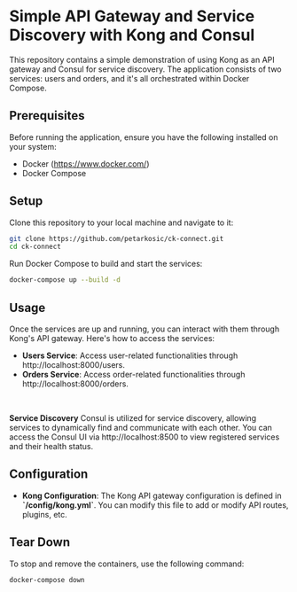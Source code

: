 # Simple API Gateway and Service Discovery with Kong and Consul

This repository contains a simple demonstration of using Kong as an API gateway and Consul for service discovery. The application consists of two services: users and orders, and it's all orchestrated within Docker Compose.

## Prerequisites

Before running the application, ensure you have the following installed on your system:

- Docker (https://www.docker.com/)
- Docker Compose

## Setup

Clone this repository to your local machine and navigate to it:

```bash
git clone https://github.com/petarkosic/ck-connect.git
cd ck-connect
```

Run Docker Compose to build and start the services:

```bash
docker-compose up --build -d
```

## Usage

Once the services are up and running, you can interact with them through Kong's API gateway.
Here's how to access the services:

- **Users Service**: Access user-related functionalities through http://localhost:8000/users.
- **Orders Service**: Access order-related functionalities through http://localhost:8000/orders.

</br>

**Service Discovery**
Consul is utilized for service discovery, allowing services to dynamically find and communicate with each other. You can access the Consul UI via http://localhost:8500 to view registered services and their health status.

## Configuration

- **Kong Configuration**: The Kong API gateway configuration is defined in **\`/config/kong.yml\`**. You can modify this file to add or modify API routes, plugins, etc.

## Tear Down

To stop and remove the containers, use the following command:

```bash
docker-compose down
```
